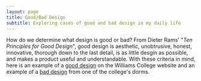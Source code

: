 ```yaml
---
layout: page
title: Good/Bad Design
subtitle: Exploring cases of good and bad design in my daily life
---
```


How do we determine what design is good or bad? From Dieter Rams' "_Ten Principles for Good Design_", good design is aesthetic, unobtrusive, honest, innovative, thorough down to the last detail, is as little desgin as possible, and makes a product useful and understandable. With these criteria in mind, here is an example of a [good design](gooddesign.md) on the Williams College website and an example of a [bad design](baddesign.md) from one of the college's dorms. 
